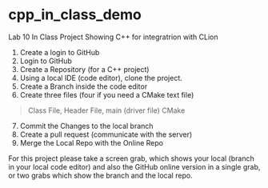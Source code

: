 # cpp_in_class_demo

Lab 10 In Class Project Showing C++ for integratrion with CLion

1) Create a login to GitHub
2) Login to GitHub
3) Create a Repository (for a C++ project)
4) Using a local IDE (code editor), clone the project.
5) Create a Branch inside the code editor
6) Create three files (four if you need a CMake text file)
 > Class File, Header File, main (driver file) CMake
7) Commit the Changes to the local branch
8) Create a pull request (communicate with the server)
9) Merge the Local Repo with the Online Repo

For this project please take a screen grab, which shows your local 
(branch in your local code editor) and also the GitHub online version 
in a single grab, or two grabs which show the branch and the local repo. 
